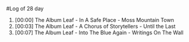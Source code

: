 #Log of 28 day

1. [00:00] The Album Leaf - In A Safe Place - Moss Mountain Town
1. [00:03] The Album Leaf - A Chorus of Storytellers - Until the Last
1. [00:07] The Album Leaf - Into The Blue Again - Writings On The Wall
